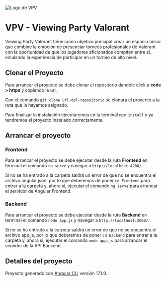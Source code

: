 ![Logo de VPV](Frontend/src/assets/img/logoVPVFondoNegroPequeño.png)

# VPV - Viewing Party Valorant

Viewing Party Valorant tiene como objetivo principal crear un espacio único que combine la emoción de presenciar torneos profesionales de Valorant con la oportunidad de que los jugadores aficionados compitan entre sí, emulando la experiencia de participar en un torneo de alto nivel.

## Clonar el Proyecto

Para arrancar el proyecto se debe clonar el repositorio dandole click a **code > https** y copiando la url. 

Con el comando `git clone url-del-repositorio` se clonará el proyecto a la ruta que le hayamos asignado.

Para finalizar la instalación ejecutaremos en la terminal `npm install` y ya tendremos el proyecto instalado correctamente.

## Arrancar el proyecto

### Frontend

Para arrancar el proyecto se debe ejecutar desde la ruta **Frontend** en terminal el comando `ng serve` y navegar a `http://localhost:4200/`.

Si no se ha entrado a la carpeta saldrá un error de que no se encuentra el archivo angular.json, por lo que deberemos de poner `cd Frontend` para entrar a la carpeta y, ahora si, ejecutar el comando `ng serve` para arrancar el servidor de Angular Frontend.

### Backend

Para arrancar el proyecto se debe ejecutar desde la ruta **Backend** en terminal el comando `node app.js` y navegar a `http://localhost:3000/`.

Si no se ha entrado a la carpeta saldrá un error de que no se encuentra el archivo app.js, por lo que deberemos de poner `cd Backend` para entrar a la carpeta y, ahora si, ejecutar el comando `node app.js` para arrancar el servidor de la API Backend.

## Detalles del proyecto

Proyecto generado con [Angular CLI](https://github.com/angular/angular-cli) versión 17.1.0.
